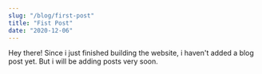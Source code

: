 ```yaml
---
slug: "/blog/first-post"
title: "Fist Post"
date: "2020-12-06"
---
```


Hey there! Since i just finished building the website, i haven't added a blog
post yet. But i will be adding posts very soon.
